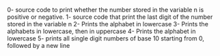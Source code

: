 0- source code to print whether the number stored in the variable n is positive or negative.
1- source code that print the last digit of the number stored in the variable n
2- Prints the alphabet in lowercase
3- Prints the alphabets in lowercase, then in uppercase
4- Prints the alphabet in lowercase
5- prints all single digit numbers of base 10 starting from 0, followed by a new line
